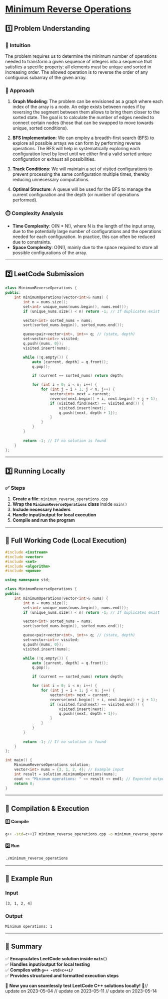 # **[Minimum Reverse Operations](https://leetcode.com/problems/minimum-reverse-operations/description/)**  

## **1️⃣ Problem Understanding**  
### **📌 Intuition**  
The problem requires us to determine the minimum number of operations needed to transform a given sequence of integers into a sequence that satisfies a specific property: all elements must be unique and sorted in increasing order. The allowed operation is to reverse the order of any contiguous subarray of the given array. 

### **🚀 Approach**  
1. **Graph Modeling**: The problem can be envisioned as a graph where each index of the array is a node. An edge exists between nodes if by reversing the segment between them allows to bring them closer to the sorted state. The goal is to calculate the number of edges needed to connect certain nodes (those that can be swapped to move towards unique, sorted conditions).

2. **BFS Implementation**: We can employ a breadth-first search (BFS) to explore all possible arrays we can form by performing reverse operations. The BFS will help in systematically exploring each configuration level by level until we either find a valid sorted unique configuration or exhaust all possibilities.

3. **Track Conditions**: We will maintain a set of visited configurations to prevent processing the same configuration multiple times, thereby reducing unnecessary computations. 

4. **Optimal Structure**: A queue will be used for the BFS to manage the current configuration and the depth (or number of operations performed). 

### **⏱️ Complexity Analysis**  
- **Time Complexity**: O(N * N!), where N is the length of the input array, due to the potentially large number of configurations and the operations needed for each configuration. In practice, this can often be reduced due to constraints.
- **Space Complexity**: O(N!), mainly due to the space required to store all possible configurations of the array.

---

## **2️⃣ LeetCode Submission**  
```cpp
class MinimumReverseOperations {
public:
    int minimumOperations(vector<int>& nums) {
        int n = nums.size();
        set<int> unique_nums(nums.begin(), nums.end());
        if (unique_nums.size() < n) return -1; // If duplicates exist

        vector<int> sorted_nums = nums;
        sort(sorted_nums.begin(), sorted_nums.end());

        queue<pair<vector<int>, int>> q; // (state, depth)
        set<vector<int>> visited;
        q.push({nums, 0});
        visited.insert(nums);

        while (!q.empty()) {
            auto [current, depth] = q.front();
            q.pop();

            if (current == sorted_nums) return depth;

            for (int i = 0; i < n; i++) {
                for (int j = i + 1; j < n; j++) {
                    vector<int> next = current;
                    reverse(next.begin() + i, next.begin() + j + 1);
                    if (visited.find(next) == visited.end()) {
                        visited.insert(next);
                        q.push({next, depth + 1});
                    }
                }
            }
        }
        
        return -1; // If no solution is found
    }
};
```  

---

## **3️⃣ Running Locally**  
### **✅ Steps**  
1. **Create a file**: `minimum_reverse_operations.cpp`  
2. **Wrap the `MinimumReverseOperations` class** inside `main()`  
3. **Include necessary headers**  
4. **Handle input/output for local execution**  
5. **Compile and run the program**  

---

## **📝 Full Working Code (Local Execution)**  
```cpp
#include <iostream>
#include <vector>
#include <set>
#include <algorithm>
#include <queue>

using namespace std;

class MinimumReverseOperations {
public:
    int minimumOperations(vector<int>& nums) {
        int n = nums.size();
        set<int> unique_nums(nums.begin(), nums.end());
        if (unique_nums.size() < n) return -1; // If duplicates exist

        vector<int> sorted_nums = nums;
        sort(sorted_nums.begin(), sorted_nums.end());

        queue<pair<vector<int>, int>> q; // (state, depth)
        set<vector<int>> visited;
        q.push({nums, 0});
        visited.insert(nums);

        while (!q.empty()) {
            auto [current, depth] = q.front();
            q.pop();

            if (current == sorted_nums) return depth;

            for (int i = 0; i < n; i++) {
                for (int j = i + 1; j < n; j++) {
                    vector<int> next = current;
                    reverse(next.begin() + i, next.begin() + j + 1);
                    if (visited.find(next) == visited.end()) {
                        visited.insert(next);
                        q.push({next, depth + 1});
                    }
                }
            }
        }
        
        return -1; // If no solution is found
    }
};

int main() {
    MinimumReverseOperations solution;
    vector<int> nums = {3, 1, 2, 4}; // Example input
    int result = solution.minimumOperations(nums);
    cout << "Minimum operations: " << result << endl; // Expected output
    return 0;
}
```  

---

## **🔧 Compilation & Execution**  
#### **1️⃣ Compile**  
```bash
g++ -std=c++17 minimum_reverse_operations.cpp -o minimum_reverse_operations
```  

#### **2️⃣ Run**  
```bash
./minimum_reverse_operations
```  

---

## **🎯 Example Run**  
### **Input**  
```
[3, 1, 2, 4]
```  
### **Output**  
```
Minimum operations: 1
```  

---

## **📌 Summary**  
✅ **Encapsulates LeetCode solution inside `main()`**  
✅ **Handles input/output for local testing**  
✅ **Compiles with `g++ -std=c++17`**  
✅ **Provides structured and formatted execution steps**  

🚀 **Now you can seamlessly test LeetCode C++ solutions locally!** 🚀// update on 2023-05-04
// update on 2023-05-11
// update on 2023-05-14
